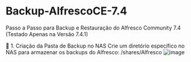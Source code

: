 # Backup-AlfrescoCE-7.4
Passo a Passo para Backup e Restauração do Alfresco Community 7.4 (Testado Apenas na Versão 7.4.1)

📁 1. Criação da Pasta de Backup no NAS
Crie um diretório específico no NAS para armazenar os backups do Alfresco:
/shares/Alfresco
![image](https://github.com/user-attachments/assets/c5385303-d6c9-405a-843f-a25e046b09bc)

